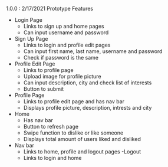 1.0.0 : 2/17/2021
Prototype Features
- Login Page
  - Links to sign up and home pages
  - Can input username and password
- Sign Up Page
  - Links to login and profile edit pages
  - Can input first name, last name, username and password
  - Check if password is the same
- Profile Edit Page
  - Links to profile page
  - Upload image for profile picture
  - Can input description, city and check list of interests
  - Button to submit
- Profile Page
  - Links to profile edit page and has nav bar
  - Displays profile picture, description, intrests and city
- Home
  - Has nav bar
  - Button to refresh page
  - Swipe function to dislike or like someone
  - Displays total amount of users liked and disliked
- Nav bar
  - Links to home, profile and logout pages
-Logout
  - Links to login and home

